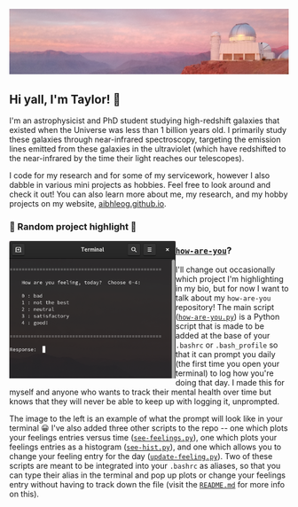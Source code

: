 ![photo of a Chilean sunset with a telescope, taken by Taylor](banner.png)

## Hi yall, I'm Taylor!  :telescope:
I'm an astrophysicist and PhD student studying high-redshift galaxies that existed when the Universe was less than 1 billion years old.  I primarily study these galaxies through near-infrared spectroscopy, targeting the emission lines emitted from these galaxies in the ultraviolet (which have redshifted to the near-infrared by the time their light reaches our telescopes).

I code for my research and for some of my servicework, however I also dabble in various mini projects as hobbies.  Feel free to look around and check it out!  You can also learn more about me, my research, and my hobby projects on my website, [aibhleog.github.io](https://tx.ag/taylor).  
  
  
### 🌟 Random project highlight 🌟
<p>
  <img width="300" alt="how-are-you" align="left" src="example-prompt.png">
</p>

### [`how-are-you`](https://github.com/aibhleog/how-are-you)?  
I'll change out occasionally which project I'm highlighting in my bio, but for now I want to talk about my `how-are-you` repository!  The main script ([`how-are-you.py`](https://github.com/aibhleog/how-are-you/blob/main/how-are-you.py)) is a Python script that is made to be added at the base of your `.bashrc` or `.bash_profile` so that it can prompt you daily (the first time you open your terminal) to log how you're doing that day.  I made this for myself and anyone who wants to track their mental health over time but knows that they will never be able to keep up with logging it, unprompted.  

The image to the left is an example of what the prompt will look like in your terminal 😀 I've also added three other scripts to the repo -- one which plots your feelings entries versus time ([`see-feelings.py`](https://github.com/aibhleog/how-are-you/blob/main/see-feelings.py)), one which plots your feelings entries as a histogram ([`see-hist.py`](https://github.com/aibhleog/how-are-you/blob/main/see-hist.py)), and one which allows you to change your feeling entry for the day ([`update-feeling.py`](https://github.com/aibhleog/how-are-you/blob/main/how-are-you.py)).  Two of these scripts are meant to be integrated into your `.bashrc` as aliases, so that you can type their alias in the terminal and pop up plots or change your feelings entry without having to track down the file (visit the [`README.md`](https://github.com/aibhleog/how-are-you/blob/main/README.md) for more info on this).

